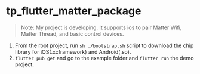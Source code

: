 # tp_flutter_matter_package

> Note: My project is developing. It supports ios to pair Matter Wifi, Matter Thread, and basic control devices.

1. From the root project, run `sh ./bootstrap.sh` script to download the chip library for iOS(.xcframework) and Android(.so).
2. `flutter pub get` and go to the example folder and `flutter run` the demo project.
